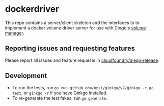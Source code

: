# dockerdriver

This repo contains a server/client skeleton and the interfaces to to implement a docker volume driver server for use with Diego's [volume manager](https://github.com/cloudfoundry-incubator/volman).

## Reporting issues and requesting features

Please report all issues and feature requests in [cloudfoundry/diego-release](https://github.com/cloudfoundry/diego-release/issues).

## Development
- To run the tests, run `go run github.com/onsi/ginkgo/v2/ginkgo -r`, `go test`, or `ginkgo -r` if you have [Ginkgo](https://github.com/onsi/ginkgo) installed.
- To re-generate the test fakes, run `go generate`.
